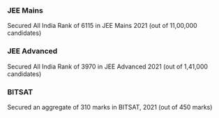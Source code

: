 
### **JEE Mains**
Secured All India Rank of 6115 in JEE Mains 2021 (out of 11,00,000 candidates)

### **JEE Advanced**
Secured All India Rank of 3970 in JEE Advanced 2021 (out of 1,41,000 candidates)

### **BITSAT**
Secured an aggregate of 310 marks in BITSAT, 2021 (out of 450 marks) 
